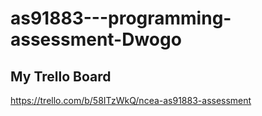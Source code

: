 # as91883---programming-assessment-Dwogo

## My Trello Board 
https://trello.com/b/58ITzWkQ/ncea-as91883-assessment
